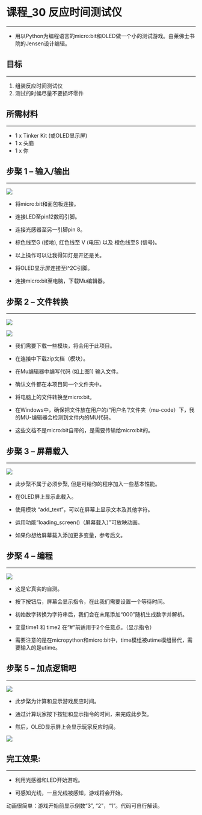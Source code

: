 
# 课程_30 反应时间测试仪
---
- 用以Python为编程语言的micro:bit和OLED做一个小的测试游戏。由莱佛士书院的Jensen设计编辑。



## 目标
---

 1. 组装反应时间测试仪
 2. 测试的时候尽量不要损坏零件

 
              
## 所需材料
---
- 1 x Tinker Kit (或OLED显示屏)
- 1 x 头脑
- 1 x 你


## 步棸 1 – 输入/输出
---

![](./images/iEF8mjS.jpg)

- 将micro:bit和面包板连接。

- 连接LED至pin12数码引脚。

- 连接光感器至另一引脚pin 8。

- 棕色线至G (接地), 红色线至 V (电压) 以及 橙色线至S (信号)。

- 以上操作可以让我得知灯是开还是关。

- 将OLED显示屏连接至I^2C引脚。

- 连接micro:bit至电脑，下载Mu编辑器。



## 步棸 2 – 文件转换
---

![](./images/GTOykBX.png)

![](./images/GheA49n.png)

- 我们需要下载一些模块，将会用于此项目。

- 在连接中下载zip文档（模块）。

- 在Mu编辑器中编写代码 (如上图1)  输入文件。

- 确认文件都在本项目同一个文件夹中。

- 将电脑上的文件转换至micro:bit。

- 在Windows中，确保把文件放在用户的/“用户名”/文件夹（mu-code）下，我的MU-编辑器会检测到文件内的MU代码。

- 这些文档不是micro:bit自带的，是需要传输给micro:bit的。


## 步棸 3 – 屏幕载入
---

![](./images/a673xL0.png)


- 此步棸不属于必须步棸, 但是可给你的程序加入一些基本性能。

- 在OLED屏上显示此载入。

- 使用模块 “add_text”，可以在屏幕上显示文本及其他字符。

- 运用功能“loading_screen()（屏幕载入）”可放映动画。

- 如果你想给屏幕载入添加更多变量，参考后文。


## 步棸 4 – 编程
---

![](./images/FFzB46b.png)

- 这是它真实的自测。

- 按下按钮后，屏幕会显示指令，在此我们需要设置一个等待时间。

- 初始数字转换为字符串后，我们会在末尾添加“000”随机生成数字并解析。

- 变量time1 和 time2 在“#”前适用于2个任意点。（显示指令）

- 需要注意的是在micropython和micro:bit中，time模组被utime模组替代，需要输入的是utime。



## 步棸 5 – 加点逻辑吧
---

![](./images/brOmadg.png)

- 此步棸为计算和显示游戏反应时间。

- 通过计算玩家按下按钮和显示指令的时间，来完成此步棸。

- 然后，OLED显示屏上会显示玩家反应时间。


![](./images/siPzaXf.jpg)



## 完工效果:
---

- 利用光感器和LED开始游戏。

- 可感知光线，一旦光线被感知，游戏将会开始。

动画很简单：游戏开始前显示倒数“3”, “2”，“1”。代码可自行解读。
